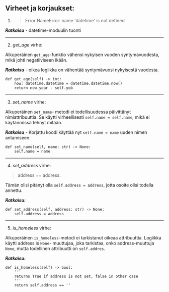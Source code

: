 ## Virheet ja korjaukset:

1.  >Error NameError:  name 'datetime' is not defined

***Ratkaisu*** - datetime-moduulin tuonti
***

2.  *get_age* virhe: 

Alkuperäinen `get_age`-funktio vähensi nykyisen vuoden syntymävuodesta, mikä johti negatiiviseen ikään. 

***Ratkaisu*** - oikea logiikka on vähentää syntymävuosi nykyisestä vuodesta.

    def get_age(self) -> int:
        now: datetime.datetime = datetime.datetime.now()
        return now.year - self.yob
***
3.  *set_name* virhe:

Alkuperäinen `set_name`- metodi ei todellisuudessa päivittänyt nimiattribuuttia. Se käytti virheellisesti `self.name = self.name`, mikä ei käytännössä tehnyt mitään. 

***Ratkaisu*** - Korjattu koodi käyttää nyt `self.name = name` uuden nimen antamiseen.

    def set_name(self, name: str) -> None:
        self.name = name
***
4. *set_address* virhe:

>address == address. 

Tämän olisi pitänyt olla `self.address = address`, jotta osoite olisi todella annettu.

***Ratkaisu:*** 

    def set_address(self, address: str) -> None:
        self.address = address
***

5.  *is_homeless* virhe: 

Alkuperäinen `is_homeless`-metodi ei tarkistanut oikeaa attribuuttia. Logiikka käytti address is `None`- muuttujaa, joka tarkistaa, onko address-muuttuja `None`, mutta todellinen attribuutti on `self.addres`.

***Ratkaisu:*** 

    def is_homeless(self) -> bool:
        '''
        returns True if address is not set, false in other case
        '''
        return self.address == ''

